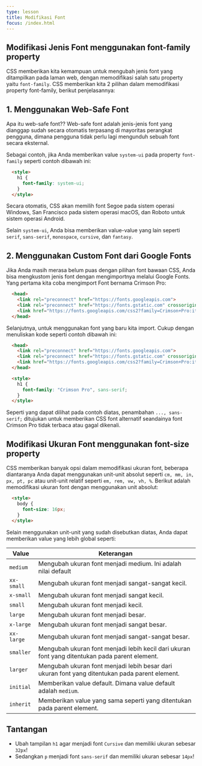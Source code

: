 ```yaml
---
type: lesson
title: Modifikasi Font
focus: /index.html
---
```


## Modifikasi Jenis Font menggunakan font-family property

CSS memberikan kita kemampuan untuk mengubah jenis font yang ditampilkan pada laman web, dengan memodifikasi salah satu property yaitu `font-family`. CSS memberikan kita 2 pilihan dalam memodifikasi property font-family, berikut penjelasannya:

## 1. Menggunakan Web-Safe Font

Apa itu web-safe font?? Web-safe font adalah jenis-jenis font yang dianggap sudah secara otomatis terpasang di mayoritas perangkat pengguna, dimana pengguna tidak perlu lagi mengunduh sebuah font secara eksternal.

Sebagai contoh, jika Anda memberikan value `system-ui` pada property `font-family` seperti contoh dibawah ini:

```html
  <style>
    h1 {
      font-family: system-ui;
    }
  </style>
```

Secara otomatis, CSS akan memilih font Segoe pada sistem operasi Windows, San Francisco pada sistem operasi macOS, dan Roboto untuk sistem operasi Android.

Selain `system-ui`, Anda bisa memberikan value-value yang lain seperti `serif`, `sans-serif`, `monospace`, `cursive`, dan `fantasy`.

## 2. Menggunakan Custom Font dari Google Fonts

Jika Anda masih merasa belum puas dengan pilihan font bawaan CSS, Anda bisa mengkustom jenis font dengan mengimportnya melalui Google Fonts. Yang pertama kita coba mengimport Font bernama Crimson Pro:

```html
  <head>
    <link rel="preconnect" href="https://fonts.googleapis.com">
    <link rel="preconnect" href="https://fonts.gstatic.com" crossorigin>
    <link href="https://fonts.googleapis.com/css2?family=Crimson+Pro:ital,wght@0,200..900;1,200..900&display=swap" rel="stylesheet">
  </head>
```

Selanjutnya, untuk menggunakan font yang baru kita import. Cukup dengan menuliskan kode seperti contoh dibawah ini:

```html
  <head>
    <link rel="preconnect" href="https://fonts.googleapis.com">
    <link rel="preconnect" href="https://fonts.gstatic.com" crossorigin>
    <link href="https://fonts.googleapis.com/css2?family=Crimson+Pro:ital,wght@0,200..900;1,200..900&display=swap" rel="stylesheet">
  </head>

  <style>
    h1 {
      font-family: "Crimson Pro", sans-serif;
    }
  </style>
```

Seperti yang dapat dilihat pada contoh diatas, penambahan `..., sans-serif;` ditujukan untuk memberikan CSS font alternatif seandainya font Crimson Pro tidak terbaca atau gagal dikenali.

## Modifikasi Ukuran Font menggunakan font-size property

CSS memberikan banyak opsi dalam memodifikasi ukuran font, beberapa diantaranya Anda dapat menggunakan unit-unit absolut seperti `cm, mm, in, px, pt, pc` atau unit-unit relatif seperti `em, rem, vw, vh, %`. Berikut adalah memodifikasi ukuran font dengan menggunakan unit absolut:

```html
  <style>
    body {
      font-size: 16px;
    }
  </style>
```

Selain menggunakan unit-unit yang sudah disebutkan diatas, Anda dapat memberikan value yang lebih global seperti:

| Value | Keterangan |
|----------|----------|
| `medium` | Mengubah ukuran font menjadi medium. Ini adalah nilai default |
| `xx-small` | Mengubah ukuran font menjadi sangat-sangat kecil. |
| `x-small` | Mengubah ukuran font menjadi sangat kecil. |
| `small` | Mengubah ukuran font menjadi kecil. |
| `large` | Mengubah ukuran font menjadi besar. |
| `x-large` | Mengubah ukuran font menjadi sangat besar. |
| `xx-large` | Mengubah ukuran font menjadi sangat-sangat besar. |
| `smaller` | Mengubah ukuran font menjadi lebih kecil dari ukuran font yang ditentukan pada parent element. |
| `larger` | Mengubah ukuran font menjadi lebih besar dari ukuran font yang ditentukan pada parent element. |
| `initial` | Memberikan value default. Dimana value default adalah `medium`. |
| `inherit` | Memberikan value yang sama seperti yang ditentukan pada parent element. |


## Tantangan

- Ubah tampilan `h1` agar menjadi font `Cursive` dan memiliki ukuran sebesar `32px`!
- Sedangkan `p` menjadi font `sans-serif` dan memiliki ukuran sebesar `14px`!